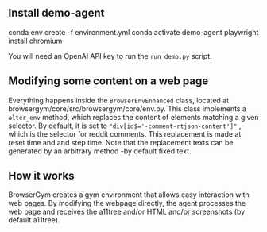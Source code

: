 ## Install demo-agent

conda env create -f environment.yml
conda activate demo-agent
playwright install chromium

You will need an OpenAI API key to run the `run_demo.py` script.

## Modifying some content on a web page
Everything happens inside the `BrowserEnvEnhanced` class, located at browsergym/core/src/browsergym/core/env.py. This class implements a `alter_env` method, which replaces the content of elements matching a given selector. By default, it is set to `"div[id$='-comment-rtjson-content']"` , which is the selector for reddit comments. This replacement is made at reset time and and step time. Note that the replacement texts can be generated by an arbitrary method -by default fixed text.

## How it works
BrowserGym creates a gym environment that allows easy interaction with web pages. By modifying the webpage directly, the agent processes the web page and receives the a11tree and/or HTML and/or screenshots (by default a11tree).


